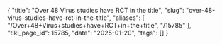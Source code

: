{
    "title": "Over 48 Virus studies have RCT in the title",
    "slug": "over-48-virus-studies-have-rct-in-the-title",
    "aliases": [
        "/Over+48+Virus+studies+have+RCT+in+the+title",
        "/15785"
    ],
    "tiki_page_id": 15785,
    "date": "2025-01-20",
    "tags": []
}